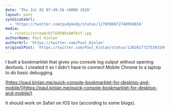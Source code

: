 ```yaml
---
date: 'Thu Jul 02 07:49:36 +0000 2020'
layout: post
syndicateUrl:
  - 'https://twitter.com/pudymody/status/1278596672746950656'
media:
  - /static/stream/EYlE85NXsAAfKzY.jpg
authorName: Paul Kinlan
authorUrl: 'https://twitter.com/Paul_Kinlan'
originalPost: 'https://twitter.com/Paul_Kinlan/status/1263617727530319873'
---
```

I built a bookmarklet that gives you console log output without opening devtools. I created it so I didn't have to connect Mobile Chrome to a laptop to do basic debugging.

[https://paul.kinlan.me/quick-console-bookmarklet-for-desktop-and-mobile/](https://paul.kinlan.me/quick-console-bookmarklet-for-desktop-and-mobile/) 

It should work on Safari on IOS too (according to some blogs). 